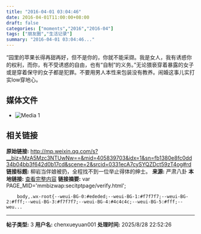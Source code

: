 ```yaml
---
title: "2016-04-01 03:04:46"
date: 2016-04-01T11:00:00+08:00
draft: false
categories: ["moments","2016","2016-04"]
tags: ["朋友圈","生活记录"]
summary: "2016-04-01 03:04:46..."
---
```


“园里的苹果长得再甜再好，但不是你的，你就不能采撷。我是女人，我有诱惑你的权利，而你，有不受诱惑的自由，也有“自制”的义务。”无论猥亵穿着暴露的女子或是穿着保守的女子都是犯罪。不要用男人本性来包装没有教养。闹婚这事儿实打实low穿地心。

## 媒体文件

- ![Media 1](/Moments/photos/2016-04-01/201604010304460.jpg)

## 相关链接

**原始链接:** http://mp.weixin.qq.com/s?__biz=MzA5Mzc3NTUwNw==&mid=405839703&idx=1&sn=fb1380e8fc0dd34b04bb3f642d0b17cd&scene=2&srcid=0331ecA7cySYQZDct59zT4og#rd
**链接标题:** 柳岩当伴娘被扔，全程找不到一位举止得体的绅士。
**来源:** 严肃八卦
**本地链接:** [查看完整内容](/link_content/2016/04/2016-04-01-1/link_content/)
**链接摘要:** var PAGE_MID='mmbizwap:secitptpage/verify.html';

        
        body,.wx-root{--weui-BG-0:#ededed;--weui-BG-1:#f7f7f7;--weui-BG-2:#fff;--weui-BG-3:#f7f7f7;--weui-BG-4:#4c4c4c;--weui-BG-5:#fff;--weu...

---

**帖子类型:** 3
**用户名:** chenxueyuan001
**处理时间:** 2025/8/28 22:52:26